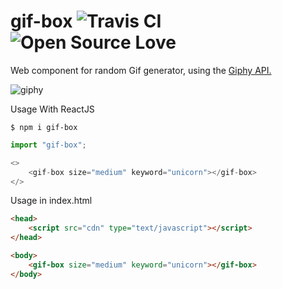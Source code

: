 # gif-box ![Travis CI](https://github.com/MessierOne/gif-box/workflows/Travis%20CI/badge.svg)  ![Open Source Love](https://badges.frapsoft.com/os/v1/open-source.svg?v=103)

Web component for random Gif generator, using the [Giphy API.](https://developers.giphy.com/docs/api/endpoint/#search)

<img src="https://media.giphy.com/media/IzVquL965ib4s/giphy.gif" alt="giphy" />


Usage With ReactJS 
``` shell script
$ npm i gif-box
```
``` javascript
import "gif-box"; 

<>
    <gif-box size="medium" keyword="unicorn"></gif-box>
</>
```


Usage in index.html 
``` html
<head>
    <script src="cdn" type="text/javascript"></script>
</head>

<body>
    <gif-box size="medium" keyword="unicorn"></gif-box>
</body>
```
